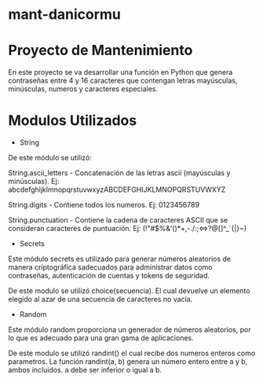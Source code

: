 # mant-danicormu

# Proyecto de Mantenimiento

En este proyecto se va desarrollar una función en Python que genera contraseñas entre 4 y 16 caracteres que contengan letras mayúsculas, minúsculas, numeros y caracteres especiales.

# Modulos Utilizados

* String

De este módulo se utilizó:

String.ascii_letters - Concatenación de las letras ascii (mayúsculas y minúsculas).
Ej: abcdefghijklmnopqrstuvwxyzABCDEFGHIJKLMNOPQRSTUVWXYZ

String.digits - Contiene todos los numeros. 
Ej: 0123456789

String.punctuation - Contiene la cadena de caracteres ASCII que se consideran caracteres de puntuación.
Ej: (!"#$%&'()*+,-./:;<=>?@[]^_`{|}~)


* Secrets

Este módulo secrets es utilizado para generar números aleatorios de manera criptográfica sadecuados para administrar datos como contraseñas, autenticación de cuentas y tokens de seguridad.

De este modulo se utilizó choice(secuencia). El cual devuelve un elemento elegido al azar de una secuencia de caracteres no vacía.

* Random

Este módulo random proporciona un generador de números aleatorios, por lo que es adecuado para una gran gama de aplicaciones.

De este modulo se utilizó randint() el cual recibe dos numeros enteros como parametros. La función randint(a, b) genera un número entero entre a y b, ambos incluidos. a debe ser inferior o igual a b.